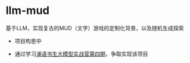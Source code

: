 # llm-mud
基于LLM，实现复古的MUD（文字）游戏的定制化背景，以及随机生成探索

- 项目构思中

- 通过学习[浦语书生大模型实战营第四期](https://github.com/InternLM/Tutorial)，争取实现该项目
